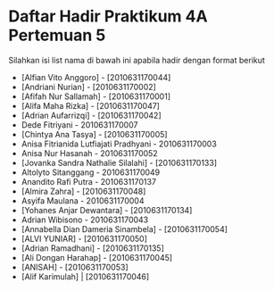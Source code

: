 # Daftar Hadir Praktikum 4A Pertemuan 5
Silahkan isi list nama di bawah ini apabila hadir dengan format berikut

- [Alfian Vito Anggoro] - [2010631170044]
- [Andriani Nurian] - [2010631170002]
- [Afifah Nur Sallamah] - [2010631170001]
- [Alifa Maha Rizka] - [2010631170047]
- [Adrian Aufarrizqi] - [2010631170042]
- Dede Fitriyani - 2010631170007
- [Chintya Ana Tasya] - [2010631170005]
- Anisa Fitrianida Lutfiajati Pradhyani - 2010631170003
- Anisa Nur Hasanah - 2010631170052
- [Jovanka Sandra Nathalie Silalahi] - [2010631170133]
- Altolyto Sitanggang - 2010631170049
- Anandito Rafi Putra - 2010631170137
- [Almira Zahra] - [2010631170048]
- Asyifa Maulana - 2010631170004
- [Yohanes Anjar Dewantara] - [2010631170134]
- Adrian Wibisono - 2010631170043
- [Annabella Dian Dameria Sinambela] - [2010631170054] 
- [ALVI YUNIAR] - [2010631170050]
- [Adrian Ramadhani] - [2010631170135]
- [Ali Dongan Harahap] - [2010631170045]
- [ANISAH] - [2010631170053]
- [Alif Karimulah] | [2010631170046]
